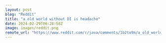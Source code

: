 ```yaml
---
layout: post
blog: "Reddit"
title: "a old world without DI is headache"
date: 2024-02-29T06:28:58Z
image: images/reddit.png
remote_url: "https://www.reddit.com/r/java/comments/1b2to9m/a_old_world_without_di_is_headache/"
---
```

